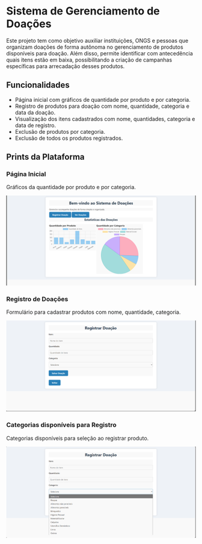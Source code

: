 # Sistema de Gerenciamento de Doações

Este projeto tem como objetivo auxiliar instituições, ONGS e pessoas que
organizam doações de forma autônoma no gerenciamento de produtos
disponíveis para doação. Além disso, permite identificar com antecedência quais
itens estão em baixa, possibilitando a criação de
campanhas específicas para arrecadação desses produtos.

## Funcionalidades
- Página inicial com gráficos de quantidade por produto e por categoria.
- Registro de produtos para doação com nome, quantidade, categoria e data da 
doação.
- Visualização dos itens cadastrados com nome, quantidades, categoria e data de
registro.
- Exclusão de produtos por categoria.
- Exclusão de todos os produtos registrados.

## Prints da Plataforma

### Página Inicial
Gráficos da quantidade por produto e por categoria.

![Página Inicial](img/pagina_inicial.png)

### Registro de Doações
Formulário para cadastrar produtos com nome, quantidade, categoria.

![Registro de Doações](img/registrar_doação.png)

### Categorias disponíveis para Registro
Categorias disponíveis para seleção ao registrar produto.

![Categorias disponíveos para Registro](img/categorias_para_registro.png)